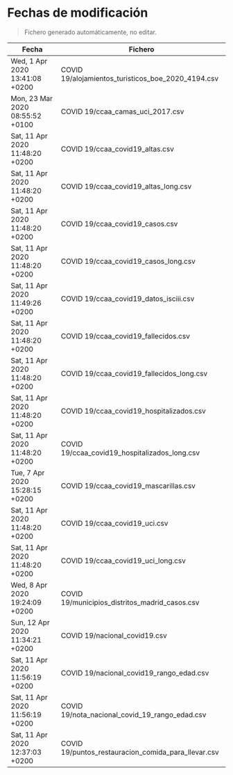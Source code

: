 # Fechas de modificación

> Fichero generado automáticamente, no editar.

| Fecha                           | Fichero                  |
|---------------------------------|--------------------------|
| Wed, 1 Apr 2020 13:41:08 +0200  | COVID 19/alojamientos_turisticos_boe_2020_4194.csv |
| Mon, 23 Mar 2020 08:55:52 +0100  | COVID 19/ccaa_camas_uci_2017.csv |
| Sat, 11 Apr 2020 11:48:20 +0200  | COVID 19/ccaa_covid19_altas.csv |
| Sat, 11 Apr 2020 11:48:20 +0200  | COVID 19/ccaa_covid19_altas_long.csv |
| Sat, 11 Apr 2020 11:48:20 +0200  | COVID 19/ccaa_covid19_casos.csv |
| Sat, 11 Apr 2020 11:48:20 +0200  | COVID 19/ccaa_covid19_casos_long.csv |
| Sat, 11 Apr 2020 11:49:26 +0200  | COVID 19/ccaa_covid19_datos_isciii.csv |
| Sat, 11 Apr 2020 11:48:20 +0200  | COVID 19/ccaa_covid19_fallecidos.csv |
| Sat, 11 Apr 2020 11:48:20 +0200  | COVID 19/ccaa_covid19_fallecidos_long.csv |
| Sat, 11 Apr 2020 11:48:20 +0200  | COVID 19/ccaa_covid19_hospitalizados.csv |
| Sat, 11 Apr 2020 11:48:20 +0200  | COVID 19/ccaa_covid19_hospitalizados_long.csv |
| Tue, 7 Apr 2020 15:28:15 +0200  | COVID 19/ccaa_covid19_mascarillas.csv |
| Sat, 11 Apr 2020 11:48:20 +0200  | COVID 19/ccaa_covid19_uci.csv |
| Sat, 11 Apr 2020 11:48:20 +0200  | COVID 19/ccaa_covid19_uci_long.csv |
| Wed, 8 Apr 2020 19:24:09 +0200  | COVID 19/municipios_distritos_madrid_casos.csv |
| Sun, 12 Apr 2020 11:34:21 +0200  | COVID 19/nacional_covid19.csv |
| Sat, 11 Apr 2020 11:56:19 +0200  | COVID 19/nacional_covid19_rango_edad.csv |
| Sat, 11 Apr 2020 11:56:19 +0200  | COVID 19/nota_nacional_covid_19_rango_edad.csv |
| Sat, 11 Apr 2020 12:37:03 +0200  | COVID 19/puntos_restauracion_comida_para_llevar.csv |
